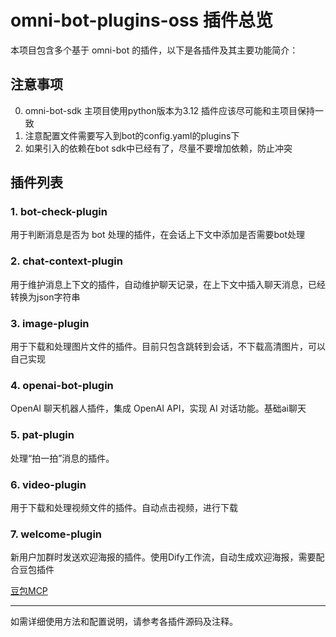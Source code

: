 # omni-bot-plugins-oss 插件总览

本项目包含多个基于 omni-bot 的插件，以下是各插件及其主要功能简介：

## 注意事项

0. omni-bot-sdk 主项目使用python版本为3.12 插件应该尽可能和主项目保持一致
1. 注意配置文件需要写入到bot的config.yaml的plugins下
2. 如果引入的依赖在bot sdk中已经有了，尽量不要增加依赖，防止冲突

## 插件列表

### 1. bot-check-plugin
用于判断消息是否为 bot 处理的插件，在会话上下文中添加是否需要bot处理

### 2. chat-context-plugin
用于维护消息上下文的插件，自动维护聊天记录，在上下文中插入聊天消息，已经转换为json字符串

### 3. image-plugin
用于下载和处理图片文件的插件。目前只包含跳转到会话，不下载高清图片，可以自己实现

### 4. openai-bot-plugin
OpenAI 聊天机器人插件，集成 OpenAI API，实现 AI 对话功能。基础ai聊天

### 5. pat-plugin
处理“拍一拍”消息的插件。

### 6. video-plugin
用于下载和处理视频文件的插件。自动点击视频，进行下载

### 7. welcome-plugin
新用户加群时发送欢迎海报的插件。使用Dify工作流，自动生成欢迎海报，需要配合豆包插件

[豆包MCP](https://github.com/HuChundong/DouBaoFreeImageGen)

---

如需详细使用方法和配置说明，请参考各插件源码及注释。 